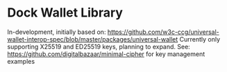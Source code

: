 # Dock Wallet Library
In-development, initially based on: https://github.com/w3c-ccg/universal-wallet-interop-spec/blob/master/packages/universal-wallet
Currently only supporting X25519 and ED25519 keys, planning to expand. See: https://github.com/digitalbazaar/minimal-cipher for key management examples
